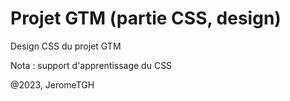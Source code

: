 # Projet GTM (partie CSS, design)

Design CSS du projet GTM

Nota : support d'apprentissage du CSS

@2023, JeromeTGH
